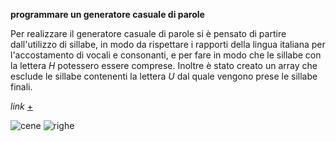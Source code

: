 **programmare un generatore casuale di parole**

Per realizzare il generatore casuale di parole si è pensato di partire dall'utilizzo di sillabe, in modo da rispettare i rapporti della lingua italiana per l'accostamento di vocali e consonanti, e per fare in modo che le sillabe con la lettera _H_ potessero essere comprese.
Inoltre è stato creato un array che esclude le sillabe contenenti la lettera _U_ dal quale vengono prese le sillabe finali. 

_link_ [+](https://editor.p5js.org/peterbaru/full/DjIX_Dq_F)


![cene](https://raw.githubusercontent.com/peterbaru/archive/master/peterbaru/Esercizi/generatoreparole/img/img%20cene.png)
![righe](https://raw.githubusercontent.com/peterbaru/archive/master/peterbaru/Esercizi/generatoreparole/img/img%20righe.png)
